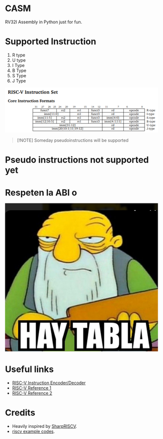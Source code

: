 
# CASM

RV32I Assembly in Python just for fun. 

# Supported Instruction

1. R type
2. U type
3. I Type
4. B Type
5. S Type
6. J Type

![alt text](image.png)

> [!NOTE] Someday pseudoinstructions will be supported

# Pseudo instructions not supported yet

# Respeten la ABI  o

![alt text](image-1.png)



# Useful links

- [RISC-V Instruction Encoder/Decoder](https://luplab.gitlab.io/rvcodecjs/#q=lui&abi=false&isa=AUTO)
- [RISC-V Reference 1](https://www.cs.sfu.ca/~ashriram/Courses/CS295/assets/notebooks/RISCV/RISCV_CARD.pdf)
- [RISC-V Reference 2](https://www.rose-hulman.edu/class/csse/csse232/pdf/RISCV_Green_Card.pdf)

# Credits

- Heavily inspired by [SharpRISCV](https://github.com/rizwan3d/SharpRISCV).
- [riscv example codes](https://marz.utk.edu/my-courses/cosc230/book/example-risc-v-assembly-programs/).
